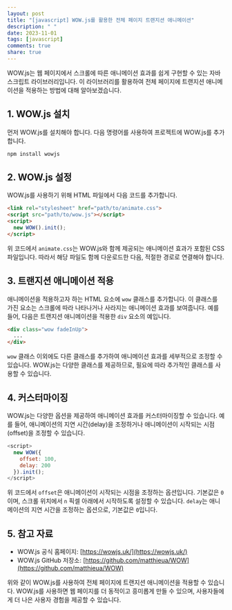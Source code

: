 ```yaml
---
layout: post
title: "[javascript] WOW.js를 활용한 전체 페이지 트랜지션 애니메이션"
description: " "
date: 2023-11-01
tags: [javascript]
comments: true
share: true
---
```


WOW.js는 웹 페이지에서 스크롤에 따른 애니메이션 효과를 쉽게 구현할 수 있는 자바스크립트 라이브러리입니다. 이 라이브러리를 활용하여 전체 페이지에 트랜지션 애니메이션을 적용하는 방법에 대해 알아보겠습니다.

## 1. WOW.js 설치

먼저 WOW.js를 설치해야 합니다. 다음 명령어를 사용하여 프로젝트에 WOW.js를 추가합니다.

```javascript
npm install wowjs
```

## 2. WOW.js 설정

WOW.js를 사용하기 위해 HTML 파일에서 다음 코드를 추가합니다.

```html
<link rel="stylesheet" href="path/to/animate.css">
<script src="path/to/wow.js"></script>
<script>
  new WOW().init();
</script>
```

위 코드에서 `animate.css`는 WOW.js와 함께 제공되는 애니메이션 효과가 포함된 CSS 파일입니다. 따라서 해당 파일도 함께 다운로드한 다음, 적절한 경로로 연결해야 합니다.

## 3. 트랜지션 애니메이션 적용

애니메이션을 적용하고자 하는 HTML 요소에 `wow` 클래스를 추가합니다. 이 클래스를 가진 요소는 스크롤에 따라 나타나거나 사라지는 애니메이션 효과를 보여줍니다. 예를 들어, 다음은 트랜지션 애니메이션을 적용한 `div` 요소의 예입니다.

```html
<div class="wow fadeInUp">
  ...
</div>
```

`wow` 클래스 이외에도 다른 클래스를 추가하여 애니메이션 효과를 세부적으로 조정할 수 있습니다. WOW.js는 다양한 클래스를 제공하므로, 필요에 따라 추가적인 클래스를 사용할 수 있습니다.

## 4. 커스터마이징

WOW.js는 다양한 옵션을 제공하여 애니메이션 효과를 커스터마이징할 수 있습니다. 예를 들어, 애니메이션의 지연 시간(delay)을 조정하거나 애니메이션이 시작되는 시점(offset)을 조정할 수 있습니다.

```javascript
<script>
  new WOW({
    offset: 100,
    delay: 200
  }).init();
</script>
```

위 코드에서 `offset`은 애니메이션이 시작되는 시점을 조정하는 옵션입니다. 기본값은 `0`이며, 스크롤 위치에서 `n` 픽셀 아래에서 시작하도록 설정할 수 있습니다. `delay`는 애니메이션의 지연 시간을 조정하는 옵션으로, 기본값은 `0`입니다.

## 5. 참고 자료

- WOW.js 공식 홈페이지: [https://wowjs.uk/](https://wowjs.uk/)
- WOW.js GitHub 저장소: [https://github.com/matthieua/WOW](https://github.com/matthieua/WOW)

위와 같이 WOW.js를 사용하여 전체 페이지에 트랜지션 애니메이션을 적용할 수 있습니다. WOW.js를 사용하면 웹 페이지를 더 동적이고 흥미롭게 만들 수 있으며, 사용자들에게 더 나은 사용자 경험을 제공할 수 있습니다.